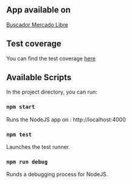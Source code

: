 ## App available on

[Buscador Mercado Libre](https://meli-backend-app.herokuapp.com/)

## Test coverage

You can find the test coverage [here](https://meli-coverage-app.herokuapp.com/report-back/index.html)

## Available Scripts

In the project directory, you can run:

### `npm start`

Runs the NodeJS app on : http://localhost:4000<br>

### `npm test`

Launches the test runner.<br>


### `npm run debug`

Runds a debugging process for NodeJS.<br>